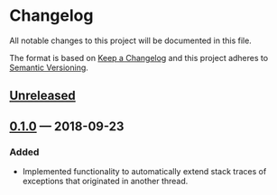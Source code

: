 # Changelog

All notable changes to this project will be documented in this file.

The format is based on [Keep a Changelog](http://keepachangelog.com)
and this project adheres to [Semantic Versioning](http://semver.org/spec/v2.0.0.html).


## [Unreleased]

## [0.1.0] — 2018-09-23
### Added
- Implemented functionality to automatically extend stack traces of exceptions that originated in another thread.


[0.1.0]: https://github.com/dryewo/hystrix-plus/compare/0.0.0...0.1.0
[Unreleased]: https://github.com/dryewo/hystrix-plus/compare/0.1.0...HEAD
